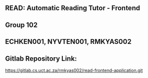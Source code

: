 ## READ: Automatic Reading Tutor - Frontend
## Group 102
## ECHKEN001, NYVTEN001, RMKYAS002

## Gitlab Repository Link:
https://gitlab.cs.uct.ac.za/rmkyas002/read-frontend-application.git